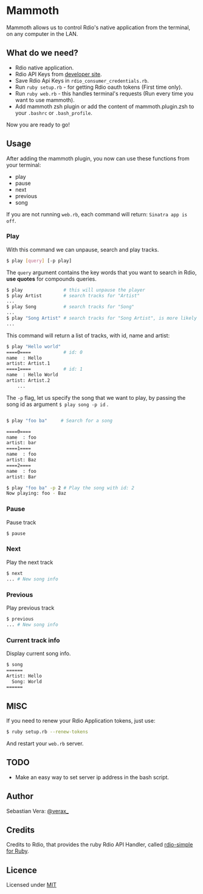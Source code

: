 Mammoth
=======

Mammoth allows us to control Rdio's native application from the terminal, on any computer in the LAN.

## What do we need?

* Rdio native application.
* Rdio API Keys from [developer site][rdio_dev].
* Save Rdio Api Keys in ``` rdio_consumer_credentials.rb ```.
* Run ``` ruby setup.rb ``` - for getting Rdio oauth tokens (First time only).
* Run ``` ruby web.rb ``` - this handles terminal's requests (Run every time you want to use mammoth).
* Add mammoth zsh plugin or add the content of mammoth.plugin.zsh to your ```.bashrc``` or ```.bash_profile```.

Now you are ready to go!

## Usage

After adding the mammoth plugin, you now can use these functions from your terminal:

- play
- pause
- next
- previous
- song

If you are not running ```web.rb```, each command will return: ```Sinatra app is off```.

### Play

With this command we can unpause, search and play tracks.

```bash
$ play [query] [-p play]
```

The ```query``` argument contains the key words that you want to search in Rdio, **use quotes** for compounds queries.

```bash
$ play               # this will unpause the player
$ play Artist        # search tracks for "Artist"
... 
$ play Song          # search tracks for "Song"
... 
$ play "Song Artist" # search tracks for "Song Artist", is more likely to find a perfect match
... 
```
This command will return a list of tracks, with id, name and artist:
```bash
$ play "Hello world"
====0====            # id: 0
name  : Hello
artist: Artist.1     
====1====            # id: 1
name  : Hello World          
artist: Artist.2     
    ...
```

The ```-p``` flag, let us specify the song that we want to play, by passing the song id as argument ``` $ play song -p id ``` .

```bash 

$ play "foo ba"     # Search for a song

====0====
name  : foo
artist: bar
====1====
name  : foo
artist: Baz
====2====
name  : foo
artist: Bar

$ play "foo ba" -p 2 # Play the song with id: 2
Now playing: foo - Baz

```

### Pause
Pause track
```bash
$ pause
```

### Next
Play the next track
```bash
$ next
... # New song info
```
### Previous
Play previous track
```bash
$ previous
... # New song info
```

### Current track info
Display current song info.
```bash
$ song
======
Artist: Hello
  Song: World
======
```

## MISC

If you need to renew your Rdio Application tokens, just use:
```bash
$ ruby setup.rb --renew-tokens
```
And restart your ```web.rb``` server.

## TODO

* Make an easy way to set server ip address in the bash script.

## Author

Sebastian Vera: [@verax_][twitter]

## Credits

Credits to Rdio, that provides the ruby Rdio API Handler, called [rdio-simple for Ruby][rdio].

## Licence

Licensed under [MIT][mit]

[twitter]: http://twitter.com/verax_
[mit]: http://www.opensource.org/licenses/mit-license.php
[rdio]: https://github.com/rdio/rdio-simple/tree/master/ruby
[rdio_dev]: http://developer.rdio.com/


